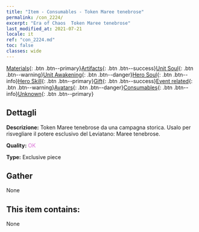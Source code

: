 ```yaml
---
title: "Item - Consumables - Token Maree tenebrose"
permalink: /con_2224/
excerpt: "Era of Chaos  Token Maree tenebrose"
last_modified_at: 2021-07-21
locale: it
ref: "con_2224.md"
toc: false
classes: wide
---
```

 [Materials](/ItemsIT/){: .btn .btn--primary}[Artifacts](/ItemsIT/Artifacts/){: .btn .btn--success}[Unit Soul](/ItemsIT/UnitSoul/){: .btn .btn--warning}[Unit Awakening](/ItemsIT/UnitAwakening/){: .btn .btn--danger}[Hero Soul](/ItemsIT/HeroSoul/){: .btn .btn--info}[Hero Skill](/ItemsIT/HeroSkill/){: .btn .btn--primary}[Gift](/ItemsIT/Gift/){: .btn .btn--success}[Event related](/ItemsIT/Events/){: .btn .btn--warning}[Avatars](/ItemsIT/Avatars/){: .btn .btn--danger}[Consumables](/ItemsIT/Consumables/){: .btn .btn--info}[Unknown](/ItemsIT/Unknown/){: .btn .btn--primary}

## Dettagli
 **Descrizione:** Token Maree tenebrose da una campagna storica. Usalo per risvegliare il potere esclusivo del Leviatano: Maree tenebrose.

 **Quality:** <span style="color: #DA70D6">OK</span>

 **Type:** Exclusive piece

## Gather

  None

## This item contains:

  None

